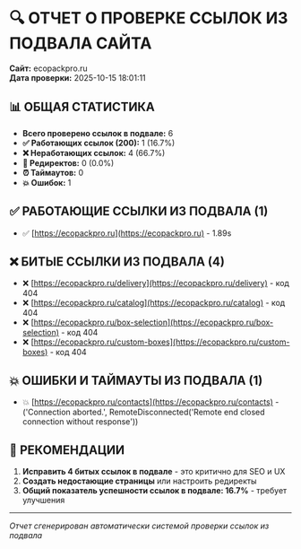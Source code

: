 
# 🔍 ОТЧЕТ О ПРОВЕРКЕ ССЫЛОК ИЗ ПОДВАЛА САЙТА
**Сайт:** ecopackpro.ru  
**Дата проверки:** 2025-10-15 18:01:11

## 📊 ОБЩАЯ СТАТИСТИКА

- **Всего проверено ссылок в подвале:** 6
- **✅ Работающих ссылок (200):** 1 (16.7%)
- **❌ Неработающих ссылок:** 4 (66.7%)
- **🔄 Редиректов:** 0 (0.0%)
- **⏰ Таймаутов:** 0
- **💥 Ошибок:** 1

## ✅ РАБОТАЮЩИЕ ССЫЛКИ ИЗ ПОДВАЛА (1)

- ✅ [https://ecopackpro.ru](https://ecopackpro.ru) - 1.89s

## ❌ БИТЫЕ ССЫЛКИ ИЗ ПОДВАЛА (4)

- ❌ [https://ecopackpro.ru/delivery](https://ecopackpro.ru/delivery) - код 404
- ❌ [https://ecopackpro.ru/catalog](https://ecopackpro.ru/catalog) - код 404
- ❌ [https://ecopackpro.ru/box-selection](https://ecopackpro.ru/box-selection) - код 404
- ❌ [https://ecopackpro.ru/custom-boxes](https://ecopackpro.ru/custom-boxes) - код 404

## 💥 ОШИБКИ И ТАЙМАУТЫ ИЗ ПОДВАЛА (1)

- 💥 [https://ecopackpro.ru/contacts](https://ecopackpro.ru/contacts) - ('Connection aborted.', RemoteDisconnected('Remote end closed connection without response'))

## 🎯 РЕКОМЕНДАЦИИ

1. **Исправить 4 битых ссылок в подвале** - это критично для SEO и UX
2. **Создать недостающие страницы** или настроить редиректы
4. **Общий показатель успешности ссылок в подвале: 16.7%** - требует улучшения

---
*Отчет сгенерирован автоматически системой проверки ссылок из подвала*
